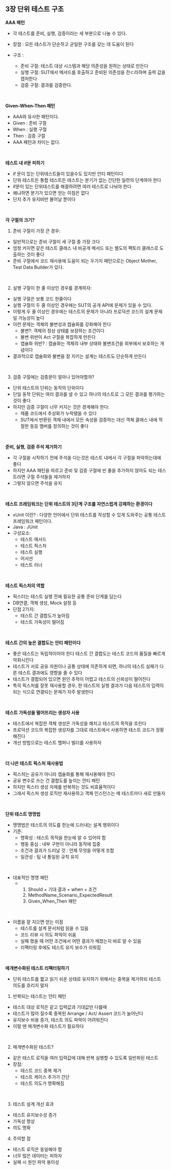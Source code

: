 ## 3장 단위 테스트 구조

**AAA 패턴**
- 각 테스트를 준비, 실행, 검증이라는 세 부분으로 나눌 수 있다.
- 장점 : 모든 테스트가 단순하고 균일한 구조를 갖는 데 도움이 된다

- 구조 :
  - 준비 구절: 테스트 대상 시스템과 해당 의존성을 원하는 상태로 만든다
  - 실행 구절: SUT에서 메서드를 호출하고 준비된 의존성을 전ㄷ라하며 출력 값을 캡처한다
  - 검증 구절: 결과를 검증한다.

 <br/>
 
**Given-When-Then 패턴**
- AAA와 유사한 패턴이다.
- Given : 준비 구절
- When : 실행 구절
- Then : 검증 구절
- AAA 패턴과 차이는 없다.

<br/>

**테스트 내 if문 피하기**
- if 문이 있는 단위테스트들이 있을수도 있지만 안티 패턴이다
- 단위 테스트든 통합 테스트든 테스트는 분기가 없는 간단한 일련의 단계여야 한다
- if문이 있는 단위테스트를 해결하려면 여러 테스트로 나눠야 한다
- 왜냐하면 분기가 있으면 얻는 이점은 없다
- 단지 추가 유지비만 불어날 뿐이다

<br/>

**각 구절의 크기?**
1. 준비 구절이 가장 큰 경우:
  - 일반적으로는 준비 구절이 세 구절 중 가장 크다
  - 엄청 커지면 같은 테스트 클래스 내 비공개 메서드 또는 별도의 팩토리 클래스로 도출하는 것이 좋다
  - 준비 구절에서 코드 재사용에 도움이 되는 두가지 패턴으로는 Object Mother, Test Data Builder가 있다.

<br/>

2. 실행 구절이 한 줄 이상인 경우를 경계하자:
  - 실행 구절은 보통 코드 한줄이다
  - 실행 구절이 두 줄 이상인 경우에는 SUT의 공개 API에 문제가 있을 수 있다.
  - 이렇게 두 줄 이상인 경우에는 테스트의 문제가 아니라 프로덕션 코드의 설계 문제일 가능성이 높다
  - 이런 문제는 객체의 불변성과 캡슐화를 강화해야 한다
    - 불변?: 객체의 정상 상태를 보장하는 조건이다
    - 불변 위반이 Act 구절을 복잡하게 만든다
    - 캡슐화 위반? : 캡슐화는 객체의 내부 상태와 불변조건을 외부에서 보호하는 개념이다
  - 결과적으로 캡슐화와 불변을 잘 지키는 설계는 테스트도 단순하게 만든다

<br/>    

3. 검증 구절에는 검증문이 얼마나 있어야할까?
  - 단위 테스트의 단위는 동작의 단위이다
  - 단일 동작 단위는 여러 결과를 낼 수 있고 하나의 테스트로 그 모든 결과를 평가하는 것이 좋다
  - 하지만 검증 구절이 너무 커지는 것은 경계해야 한다:
    - 제품 코드에서 추상화가 누락됐을 수 있다
    - SUT에서 반환된 객체 내에서 모든 속성을 검증하는 대신 객체 클래스 내에 적절한 동등 멤버를 정의하는 것이 좋다


<br/>

**준비, 실행, 검증 주석 제거하기**
- 각 구절을 시작하기 전에 주석을 다는것은 테스트 내에서 각 구절을 파악하는데에 좋다
- 하지만 AAA 패턴을 따르고 준비 및 검증 구절에 빈 줄을 추가하지 않아도 되는 테스트라면 구절 주석들을 제거하자
- 그렇지 않으면 주석을 유지

<br/>

**테스트 프레임워크는 단위 테스트의 3단계 구조를 자연스럽게 강제하는 환경이다**
- xUnit 이란? : 다양한 언어에서 단위 테스트를 작성할 수 있게 도와주는 공통 테스트 프레임워크 패턴이다.
- Java : JUnit
- 구성요소:
  - 테스트 메서드
  - 테스트 픽스처
  - 테스트 실행
  - 어서션
  - 테스트 러너

<br/>

**테스트 픽스처의 역할**
- 픽스터는 테스트 실행 전에 필요한 공통 준비 단계를 담는다
- DB연결, 객체 생성, Mock 설정 등
- 단점 2가지:
  - 테스트 간 결합도가 높아짐
  - 테스트 가독성이 떨어짐 

<br/>

**테스트 간의 높은 결합도는 안티 패턴이다**
- 좋은 테스트는 독립적이어야 한다 테스트 간 결합도는 테스트 코드의 품질을 빠르게 악화시킨다
- 테스트가 서로 공유 자원이나 공통 상태에 의존하게 되면, 하나의 테스트 실패가 다른 테스트 결과에도 영향을 줄 수 있다
- 테스트가 결합되어 있으면 원인 추적이 어렵고 테스트의 신뢰성이 떨어진다
- 특히 픽스처를 잘못 재사용할 경우, 한 테스트의 실행 결과가 다음 테스트의 입력이 되는 식으로 연결되는 문제가 자주 발생한다

<br/>

**테스트 가독성을 떨어뜨리는 생성자 사용**
- 테스트에서 복잡한 객체 생성은 가독성을 해치고 테스트의 목적을 흐린다
- 프로덕션 코드의 복잡한 생성자를 그대로 테스트에서 사용하면 테스트 코드가 장황해진다
- 개선 방법으로는 테스트 헬퍼나 빌더를 사용하자

<br/>

**더 나은 테스트 픽스처 재사용법**
- 픽스처는 공유가 아니라 캡슐화를 통해 재사용해야 한다
- 공유 변수로 쓰는 건 결합도를 높이는 안티 패턴
- 하지만 픽스터 생성 자체를 반복하는 것도 비효율적이다
- 그래서 픽스처 생성 로직만 재사용하고 객체 인스턴스는 매 테스트마다 새로 만들자 

<br/>

**단위 테스트 명명법**
- 명명법은 테스트의 의도를 한눈에 드러내는 설계 행위이다
- 기준:
  - 명확성 : 테스트 목적을 한눈에 알 수 있어야 함
  - 행동 중심 : 내부 구현이 아니라 동작에 집중
  - 조건과 결과가 드러날 것 : 언제 무엇을 어떻게 조합
  - 일관성 : 팀 내 통일된 규칙 유지

<br/>

- 대표적인 명명 패턴
  - 1. Should + 기대 결과 + when + 조건
    2. MethodName_Scenario_ExpectedResult
    3. Given_When_Then 패턴
   
<br/>

- 이름을 잘 지으면 얻는 이점
  - 테스트를 설계 문서처럼 읽을 수 있음
  - 코드 리뷰 시 의도 파악이 쉬움
  - 실패 했을 때 어떤 조건에서 어떤 결과가 깨졌는지 바로 알 수 있음
  - 리팩터링 후에도 테스트 유지 보수가 쉬워짐 

<br/>

**매개변수화된 테스트 리팩터링하기**
- 단위 테스트를 짧고 읽기 쉬운 상태로 유지하기 위해서는 중복을 제거하되 테스트 의도를 흐리지 말자

1. 반복되는 테스트는 안티 패턴
  - 테스트 대상 로직은 같고 입력값과 기대값만 다를때
  - 테스트가 많아 질수록 중복된 Arrange / Act/ Assert 코드가 늘어난다
  - 유지보수 비용 증가, 테스트 의도 파악이 어려워진다
  - 이럴 땐 매개변수화 테스트가 필요하다

<br/>

2. 매개변수화된 테스트?
  - 같은 테스트 로직을 여러 입력값에 대해 반복 실행할 수 있도록 일반화된 테스트
  - 장점:
    - 테스트 코드 중복 제거
    - 테스트 케이스 추가가 간단
    - 테스트 의도가 명확해짐
   
<br/>

3. 테스트 설계 개선 효과
  - 테스트 유지보수성 증가
  - 가독성 향상
  - 의도 명확

4. 주의할 점
  - 테스트 로직은 동일해야 함
  - 너무 많은 데이터는 피하자
  - 실패 시 원인 파악 용이성

